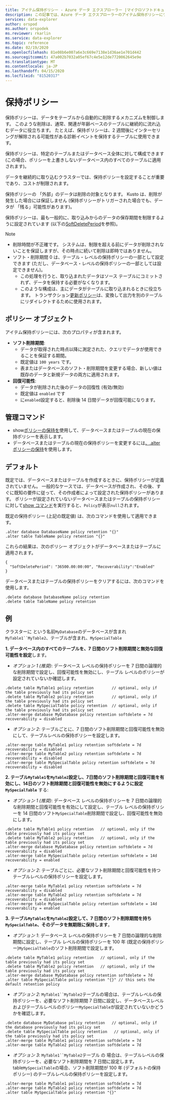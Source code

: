 ```yaml
---
title: アイテム保持ポリシー - Azure データ エクスプローラー |マイクロソフトドキュメント
description: この記事では、Azure データ エクスプローラーのアイテム保持ポリシーについて説明します。
services: data-explorer
author: orspod
ms.author: orspodek
ms.reviewer: rkarlin
ms.service: data-explorer
ms.topic: reference
ms.date: 02/19/2020
ms.openlocfilehash: 81e08b6e007a6e3c669e7138e1d36ae1e701d442
ms.sourcegitcommit: 47a002b7032a05ef67c4e5e12de7720062645e9e
ms.translationtype: MT
ms.contentlocale: ja-JP
ms.lasthandoff: 04/15/2020
ms.locfileid: "81520317"
---
```

# <a name="retention-policy"></a>保持ポリシー

保持ポリシーは、データをテーブルから自動的に削除するメカニズムを制御します。
このような削除は、通常、関連が年齢ベースのテーブルに継続的に流れ込むデータに役立ちます。 たとえば、保持ポリシーは、2 週間後にインターセリングが解除される可能性がある診断イベントを保持するテーブルに使用できます。

保持ポリシーは、特定のテーブルまたはデータベース全体に対して構成できます (この場合、ポリシーを上書きしないデータベース内のすべてのテーブルに適用されます)。

データを継続的に取り込むクラスターでは、保持ポリシーを設定することが重要であり、コストが制限されます。

保持ポリシーの 「外部」のデータは削除の対象となります。 Kusto は、削除が発生した場合には保証しません (保持ポリシーがトリガーされた場合でも、データが 「残る」可能性があります)。

保持ポリシーは、最も一般的に、取り込みからのデータの保存期間を制限するように設定されています (以下の[SoftDeletePeriod](#the-policy-object)を参照)。

> [!NOTE]
> * 削除時間が不正確です。 システムは、制限を超える前にデータが削除されないことを保証しますが、その時点に続いて削除は即時ではありません。
> * ソフト・削除期間 0 は、テーブル・レベルの保持ポリシーの一部として設定できます (ただし、データベース・レベルの保持ポリシーの一部としては設定できません)。
>   * この処理を行うと、取り込まれたデータはソース テーブルにコミットされず、データを保持する必要がなくなります。
>   * このような構成は、主にデータがテーブルに取り込まれるときに役立ちます。
>   トランザクション[更新ポリシー](updatepolicy.md)は、変換して出力を別のテーブルにリダイレクトするために使用されます。

## <a name="the-policy-object"></a>ポリシー オブジェクト

アイテム保持ポリシーには、次のプロパティが含まれます。

* **ソフト削除期間**:
    * データが取得された時点以降に測定された、クエリでデータが使用できることを保証する期間。
    * 既定値は `100 years` です。
    * 表またはデータベースのソフト・削除期間を変更する場合、新しい値は既存のデータと新規データの両方に適用されます。
* **回復可能性**:
    * データが削除された後のデータの回復性 (有効/無効)
    * 既定値は `enabled` です
    * に`enabled`設定すると、削除後 14 日間データが回復可能になります。

## <a name="control-commands"></a>管理コマンド

* show[ポリシーの保持を](../management/retention-policy.md)使用して、データベースまたはテーブルの現在の保持ポリシーを表示します。
* データベースまたはテーブルの現在の保持ポリシーを変更するには[、.alter ポリシーの保持](../management/retention-policy.md)を使用します。

## <a name="defaults"></a>デフォルト

既定では、データベースまたはテーブルを作成するときに、保持ポリシーが定義されていません。
一般的なケースでは、データベースが作成され、その後、すぐに既知の要件に従って、その作成者によって設定された保持ポリシーがあります。
ポリシーが設定されていないデータベースまたはテーブルの保持ポリシーに対して[show コマンド](../management/retention-policy.md)を実行すると、`Policy`が表示`null`されます。

既定の保持ポリシー (上記の既定値) は、次のコマンドを使用して適用できます。

```kusto
.alter database DatabaseName policy retention "{}"
.alter table TableName policy retention "{}"
```

これらの結果は、次のポリシー オブジェクトがデータベースまたはテーブルに適用されます。

```kusto
{
  "SoftDeletePeriod": "36500.00:00:00", "Recoverability":"Enabled"
}
```

データベースまたはテーブルの保持ポリシーをクリアするには、次のコマンドを使用します。

```kusto
.delete database DatabaseName policy retention
.delete table TableName policy retention
```

## <a name="examples"></a>例

クラスターに という名前`MyDatabase`のデータベースが含まれ`MyTable1``MyTable2`、テーブルが含まれ、`MySpecialTable`

**1. データベース内のすべてのテーブルを、7 日間のソフト削除期間と無効な回復可能性を設定**します。

* *オプション 1 (推奨)*: データベース レベルの保持ポリシーを 7 日間の論理的な削除期間で設定し、回復可能性を無効にし、テーブル レベルのポリシーが設定されていないか確認します。

```kusto
.delete table MyTable1 policy retention        // optional, only if the table previously had its policy set
.delete table MyTable2 policy retention        // optional, only if the table previously had its policy set
.delete table MySpecialTable policy retention  // optional, only if the table previously had its policy set
.alter-merge database MyDatabase policy retention softdelete = 7d recoverability = disabled
```

* *オプション 2*: テーブルごとに、7 日間のソフト削除期間と回復可能性を無効にして、テーブルレベルの保持ポリシーを設定します。

```kusto
.alter-merge table MyTable1 policy retention softdelete = 7d recoverability = disabled
.alter-merge table MyTable2 policy retention softdelete = 7d recoverability = disabled
.alter-merge table MySpecialTable policy retention softdelete = 7d recoverability = disabled
```

**2. テーブル`MyTable1`を`MyTable2`設定し、7日間のソフト削除期間と回復可能を有効にし、14日のソフト削除期間と回復可能性を無効にするように設定`MySpecialTable`** する:

* *オプション 1 (推奨)*: データベース レベルの保持ポリシーを 7 日間の論理的な削除期間と回復可能性を有効にして設定し、テーブル レベルの保持ポリシーを 14 日間のソフト`MySpecialTable`削除期間で設定し、回復可能性を無効にします。

```kusto
.delete table MyTable1 policy retention   // optional, only if the table previously had its policy set
.delete table MyTable2 policy retention   // optional, only if the table previously had its policy set
.alter-merge database MyDatabase policy retention softdelete = 7d recoverability = disabled
.alter-merge table MySpecialTable policy retention softdelete = 14d recoverability = enabled
```

* *オプション 2*: テーブルごとに、必要なソフト削除期間と回復可能性を持つテーブルレベルの保持ポリシーを設定します。

```kusto
.alter-merge table MyTable1 policy retention softdelete = 7d recoverability = disabled
.alter-merge table MyTable2 policy retention softdelete = 7d recoverability = disabled
.alter-merge table MySpecialTable policy retention softdelete = 14d recoverability = enabled
```

**3. テーブル`MyTable1`を`MyTable2`設定して、7 日間のソフト削除期間を持ち`MySpecialTable`、そのデータを無期限に保持します**。

* *オプション 1*: データベース レベルの保持ポリシーを 7 日間の論理的な削除期間に設定し、テーブル レベルの保持ポリシーを 100 年 (既定の保持ポリシー)`MySpecialTable`のソフト削除期間で設定します。

```kusto
.delete table MyTable1 policy retention   // optional, only if the table previously had its policy set
.delete table MyTable2 policy retention   // optional, only if the table previously had its policy set
.alter-merge database MyDatabase policy retention softdelete = 7d
.alter table MySpecialTable policy retention "{}" // this sets the default retention policy
```

* *オプション 2*: `MyTable1``MyTable2`テーブルの場合は、テーブルレベルの保持ポリシーを、必要なソフト削除期間 7 日間に設定し、データベースレベルおよびテーブルレベルのポリシー`MySpecialTable`が設定されていないかどうかを確認します。

```kusto
.delete database MyDatabase policy retention   // optional, only if the database previously had its policy set
.delete table MySpecialTable policy retention   // optional, only if the table previously had its policy set
.alter-merge table MyTable1 policy retention softdelete = 7d
.alter-merge table MyTable2 policy retention softdelete = 7d
```

* *オプション 3*: `MyTable1``MyTable2`テーブル の 場合は、テーブルレベルの保持ポリシーを、必要なソフト削除期間を 7 日間に設定します。 table`MySpecialTable`の場合、ソフト削除期間が 100 年 (デフォルトの保持ポリシー) のテーブルレベルの保持ポリシーを設定します。

```kusto
.alter-merge table MyTable1 policy retention softdelete = 7d
.alter-merge table MyTable2 policy retention softdelete = 7d
.alter table MySpecialTable policy retention "{}"
```